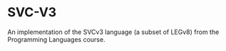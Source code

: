 # SVC-V3
An implementation of the SVCv3 language (a subset of LEGv8) from the Programming Languages course.
